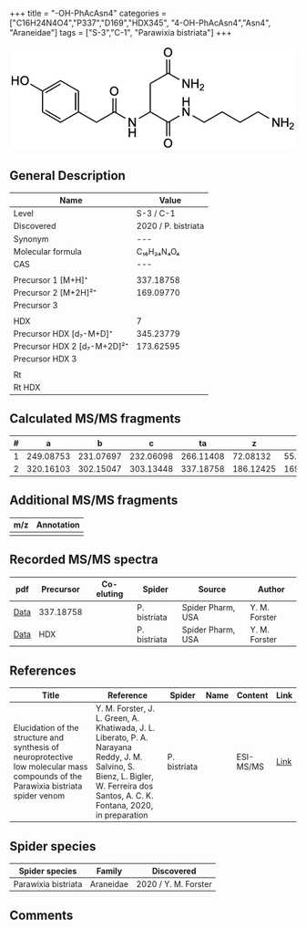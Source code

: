 +++
title = "-OH-PhAcAsn4"
categories = ["C16H24N4O4","P337","D169","HDX345",
"4-OH-PhAcAsn4","Asn4",
"Araneidae"]
tags = ["S-3","C-1",
"Parawixia bistriata"]
+++

![](/img/4-OH-PhAcAsn4.png)

## General Description

| Name                       | Value              |
|----------------------------|--------------------|
| Level                      | S-3 / C-1          |
| Discovered                 | 2020 / P. bistriata |
| Synonym                    | ---                |
| Molecular formula          | C₁₆H₂₄N₄O₄                   |
| CAS                        | ---                |
|                            |                    |
| Precursor 1 [M+H]⁺         | 337.18758                   |
| Precursor 2 [M+2H]²⁺       | 169.09770                   |
| Precursor 3                |                    |
|                            |                    |
| HDX                        | 7                   |
| Precursor HDX   [d₇-M+D]⁺   | 345.23779                   |
| Precursor HDX 2 [d₇-M+2D]²⁺ | 173.62595                   |
| Precursor HDX 3            |                    |
|                            |                    |
| Rt                         |                    |
| Rt HDX                     |                    |

## Calculated MS/MS fragments

| # | a         | b         | c         | ta        | z         | y         | tz        |
|---|-----------|-----------|-----------|-----------|-----------|-----------|-----------|
| 1 | 249.08753 | 231.07697 | 232.06098 | 266.11408 | 72.08132 | 55.05477 | 89.10787 |
| 2 | 320.16103 | 302.15047 | 303.13448 | 337.18758 | 186.12425 | 169.09770 | 203.15080 |

## Additional MS/MS fragments

| m/z | Annotation |
|-----|------------|
|     |            |

## Recorded MS/MS spectra

| pdf                                             | Precursor | Co-eluting | Spider      | Source                       | Author        |
|-------------------------------------------------|-----------|------------|-------------|------------------------------|---------------|
| [Data](/pdf/P-bistriata/337_4-OH-PhAcAsn4_Pb.pdf) | 337.18758 |           | P. bistriata | Spider Pharm, USA | Y. M. Forster |
| [Data](/pdf/P-bistriata/337_4-OH-PhAcAsn4_Pb_HDX.pdf) | HDX |           | P. bistriata | Spider Pharm, USA | Y. M. Forster |


## References

| Title | Reference | Spider | Name | Content | Link |
|-------|-----------|--------|------|---------|------|
| Elucidation of the structure and synthesis of neuroprotective low molecular mass compounds of the Parawixia bistriata spider venom      | Y. M. Forster, J. L. Green, A. Khatiwada, J. L. Liberato, P. A. Narayana Reddy, J. M. Salvino, S. Bienz, L. Bigler, W. Ferreira dos Santos, A. C. K. Fontana, 2020, in preparation          | P. bistriata       |      | ESI-MS/MS        | [Link](unknown)     |

## Spider species

| Spider species     | Family     | Discovered           |
|--------------------|------------|----------------------|
| Parawixia bistriata | Araneidae | 2020 / Y. M. Forster |


## Comments